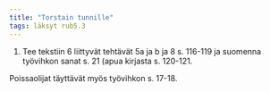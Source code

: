 ```yaml
---
title: "Torstain tunnille"
tags: läksyt rub5.3
---
```

 
1. Tee tekstiin 6 liittyvät tehtävät 5a ja b ja 8 s. 116-119  ja suomenna työvihkon sanat s. 21 (apua kirjasta s. 120-121.

Poissaolijat täyttävät myös työvihkon s. 17-18.

